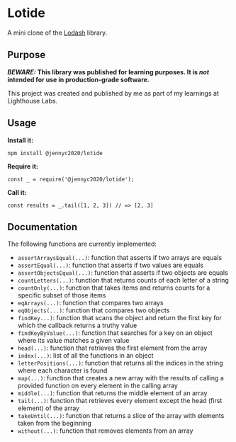 # Lotide

A mini clone of the [Lodash](https://lodash.com) library.

## Purpose

**_BEWARE:_ This library was published for learning purposes. It is _not_ intended for use in production-grade software.**

This project was created and published by me as part of my learnings at Lighthouse Labs. 

## Usage

**Install it:**

`npm install @jennyc2020/lotide`

**Require it:**

`const _ = require('@jennyc2020/lotide');`

**Call it:**

`const results = _.tail([1, 2, 3]) // => [2, 3]`

## Documentation

The following functions are currently implemented:

* `assertArraysEqual(...)`: function that asserts if two arrays are equals
* `assertEqual(...)`: function that asserts if two values are equals
* `assertObjectsEqual(...)`: function that asserts if two objects are equals
* `countLetters(...)`: function that returns counts of each letter of a string
* `countOnly(...)`: function that takes items and returns counts for a specific subset of those items
* `eqArrays(...)`: function that compares two arrays
* `eqObjects(...)`: function that compares two objects
* `findKey...)`: function that scans the object and return the first key for which the callback returns a truthy value
* `findKeyByValue(...)`: function that searches for a key on an object where its value matches a given value
* `head(...)`: function that retrieves the first element from the array
* `index(...)`:  list of all the functions in an object
* `letterPositions(...)`:  function that returns all the indices in the string where each character is found
* `map(...)`: function that creates a new array with the results of calling a provided function on every element in the calling array
* `middle(...)`: function that returns the middle element of an array
* `tail(...)`: function that retrieves every element except the head (first element) of the array
* `takeUntil(...)`: function that returns a slice of the array with elements taken from the beginning
* `without(...)`:  function that removes elements from an array
